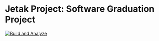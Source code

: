 # Jetak Project: Software Graduation Project
[![Build and Analyze](https://github.com/ayhamdw/Jetak/actions/workflows/main.yml/badge.svg)](https://github.com/ayhamdw/Jetak/actions/workflows/main.yml)
